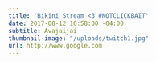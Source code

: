 ```yaml
---
title: 'Bikini Stream <3 #NOTCLICKBAIT'
date: 2017-08-12 16:58:00 -04:00
subtitle: Avajaijai
thumbnail-image: "/uploads/twitch1.jpg"
url: http://www.google.com
---
```



